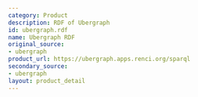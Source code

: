 ```yaml
---
category: Product
description: RDF of Ubergraph
id: ubergraph.rdf
name: Ubergraph RDF
original_source:
- ubergraph
product_url: https://ubergraph.apps.renci.org/sparql
secondary_source:
- ubergraph
layout: product_detail
---
```

